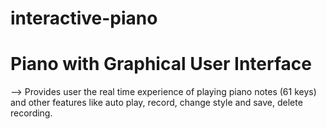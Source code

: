 # interactive-piano

# Piano with Graphical User Interface
--> Provides user the real time experience of playing piano notes (61 keys) and other features like auto play, record, change style and save, delete recording.


